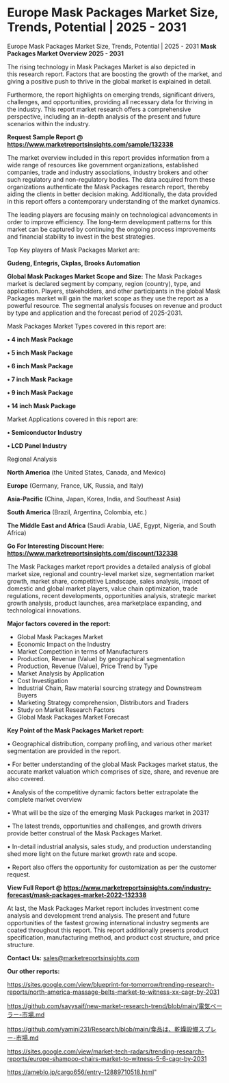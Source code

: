# Europe Mask Packages Market Size, Trends, Potential | 2025 - 2031
Europe Mask Packages Market Size, Trends, Potential | 2025 - 2031
<Strong> Mask Packages Market Overview 2025 - 2031</strong>

The rising technology in Mask Packages Market is also depicted in this research report. Factors that are boosting the growth of the market, and giving a positive push to thrive in the global market is explained in detail.

Furthermore, the report highlights on emerging trends, significant drivers, challenges, and opportunities, providing all necessary data for thriving in the industry. This report market research offers a comprehensive perspective, including an in-depth analysis of the present and future scenarios within the industry.

<strong>Request Sample Report @ <a href=https://www.marketreportsinsights.com/sample/132338>https://www.marketreportsinsights.com/sample/132338</a></strong>

The market overview included in this report provides information from a wide range of resources like government organizations, established companies, trade and industry associations, industry brokers and other such regulatory and non-regulatory bodies. The data acquired from these organizations authenticate the Mask Packages research report, thereby aiding the clients in better decision making. Additionally, the data provided in this report offers a contemporary understanding of the market dynamics.

The leading players are focusing mainly on technological advancements in order to improve efficiency. The long-term development patterns for this market can be captured by continuing the ongoing process improvements and financial stability to invest in the best strategies.

Top Key players of Mask Packages Market are:

<strong>Gudeng, Entegris, Ckplas, Brooks Automation</strong>

<strong><b>Global Mask Packages Market Scope and Size:</b></strong>
The Mask Packages market is declared segment by company, region (country), type, and application. Players, stakeholders, and other participants in the global Mask Packages market will gain the market scope as they use the report as a powerful resource. The segmental analysis focuses on revenue and product by type and application and the forecast period of 2025-2031.

Mask Packages Market Types covered in this report are:

<strong>• 4 inch Mask Package

• 5 inch Mask Package

• 6 inch Mask Package

• 7 inch Mask Package

• 9 inch Mask Package

• 14 inch Mask Package</strong>

Market Applications covered in this report are:

<strong>• Semiconductor Industry

• LCD Panel Industry</strong> 

Regional Analysis

<strong>North America</strong> (the United States, Canada, and Mexico)

<strong>Europe</strong> (Germany, France, UK, Russia, and Italy)

<strong>Asia-Pacific</strong> (China, Japan, Korea, India, and Southeast Asia)

<strong>South America</strong> (Brazil, Argentina, Colombia, etc.)

<strong>The Middle East and Africa</strong> (Saudi Arabia, UAE, Egypt, Nigeria, and South Africa)

<strong>Go For Interesting Discount Here: <a href=https://www.marketreportsinsights.com/discount/132338>https://www.marketreportsinsights.com/discount/132338</a></strong>

The Mask Packages market report provides a detailed analysis of global market size, regional and country-level market size, segmentation market growth, market share, competitive Landscape, sales analysis, impact of domestic and global market players, value chain optimization, trade regulations, recent developments, opportunities analysis, strategic market growth analysis, product launches, area marketplace expanding, and technological innovations.

<strong><b>Major factors covered in the report:</b></strong>
<ul>
  <li>Global Mask Packages Market </li>
  <li>Economic Impact on the Industry</li>
  <li>Market Competition in terms of Manufacturers</li>
  <li>Production, Revenue (Value) by geographical segmentation</li>
  <li>Production, Revenue (Value), Price Trend by Type</li>
  <li>Market Analysis by Application</li>
  <li>Cost Investigation</li>
  <li>Industrial Chain, Raw material sourcing strategy and Downstream Buyers</li>
  <li>Marketing Strategy comprehension, Distributors and Traders</li>
  <li>Study on Market Research Factors</li>
  <li>Global Mask Packages Market Forecast</li>
</ul>

<strong><b>Key Point of the Mask Packages Market report:</b></strong>

• Geographical distribution, company profiling, and various other market segmentation are provided in the report.

• For better understanding of the global Mask Packages market status, the accurate market valuation which comprises of size, share, and revenue are also covered.

• Analysis of the competitive dynamic factors better extrapolate the complete market overview

• What will be the size of the emerging Mask Packages market in 2031?

• The latest trends, opportunities and challenges, and growth drivers provide better construal of the Mask Packages Market.

• In-detail industrial analysis, sales study, and production understanding shed more light on the future market growth rate and scope.

• Report also offers the opportunity for customization as per the customer request.

<strong><b>View Full Report @ <a href=https://www.marketreportsinsights.com/industry-forecast/mask-packages-market-2022-132338>https://www.marketreportsinsights.com/industry-forecast/mask-packages-market-2022-132338</a></b></strong>


At last, the Mask Packages Market report includes investment come analysis and development trend analysis. The present and future opportunities of the fastest growing international industry segments are coated throughout this report. This report additionally presents product specification, manufacturing method, and product cost structure, and price structure.

<strong>Contact Us:</strong>
sales@marketreportsinsights.com

<strong>Our other reports:</strong>

<a href=https://sites.google.com/view/blueprint-for-tomorrow/trending-research-reports/north-america-massage-belts-market-to-witness-xx-cagr-by-2031>https://sites.google.com/view/blueprint-for-tomorrow/trending-research-reports/north-america-massage-belts-market-to-witness-xx-cagr-by-2031</a>

<a href=https://github.com/sayysaif/new-market-research-trend/blob/main/電気ベーラー-市場.md>https://github.com/sayysaif/new-market-research-trend/blob/main/電気ベーラー-市場.md</a>

<a href=https://github.com/yamini231/Research/blob/main/食品は、乾燥設備スプレー-市場.md>https://github.com/yamini231/Research/blob/main/食品は、乾燥設備スプレー-市場.md</a>

<a href=https://sites.google.com/view/market-tech-radars/trending-research-reports/europe-shampoo-chairs-market-to-witness-5-6-cagr-by-2031>https://sites.google.com/view/market-tech-radars/trending-research-reports/europe-shampoo-chairs-market-to-witness-5-6-cagr-by-2031</a>

<a href=https://ameblo.jp/cargo656/entry-12889710518.html>https://ameblo.jp/cargo656/entry-12889710518.html</a>"
